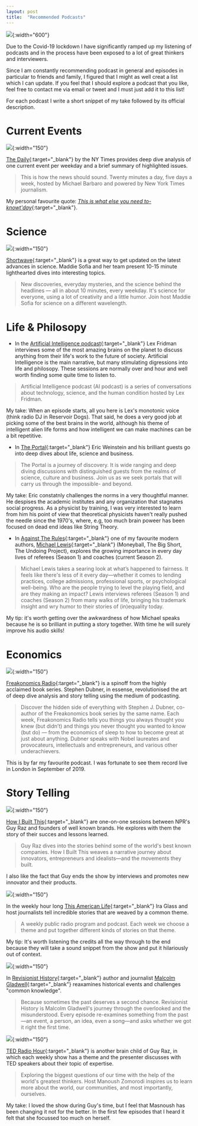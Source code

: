 ```yaml
---
layout: post
title:  "Recommended Podcasts"
---
```


![](https://upload.wikimedia.org/wikipedia/commons/5/5f/Girl_listening_to_radio.gif){:width="600"}


Due to the Covid-19 lockdown I have significantly ramped up my listening of podcasts 
and in the process have been exposed to a lot of great thinkers and interviewers.  

Since I am constantly recommending podcast in general and episodes in particular to friends and family, I figured that I might as well creat a list which I can update.  If you feel that I should explore a podcast that you like, feel free to contact me via email or tweet and I must just add it to this list!  

For each podcast I write a short snippet of my take followed by its official description.  

# Current Events  


![](https://upload.wikimedia.org/wikipedia/en/b/b7/The_Daily_logo.jpg){:width="150"}

[The Daily](https://www.nytimes.com/column/the-daily){:target="_blank"} by the NY Times provides deep dive analysis of one current event per weekday and a brief summary of highlighted issues.   
> This is how the news should sound. Twenty minutes a day, five days a week, hosted by Michael Barbaro and powered by New York Times journalism.    

My personal favourite quote: [*This is what else you need to-knowt'day*](https://www.nytimes.com/2020/01/24/podcasts/daily-newsletter-host-whisperer.html){:target="_blank"}.  


# Science  


![](https://upload.wikimedia.org/wikipedia/commons/d/d7/National_Public_Radio_logo.svg){:width="150"}

[Shortwave](https://www.npr.org/podcasts/510351/short-wave){:target="_blank"} is a great way to get updated on the latest advances in science. Maddie Sofia and her team present 10-15 minute lighthearted dives into interesting topics. 
> New discoveries, everyday mysteries, and the science behind the headlines — all in about 10 minutes, every weekday. It's science for everyone, using a lot of creativity and a little humor. Join host Maddie Sofia for science on a different wavelength.  


# Life & Philosopy 
* In the [Artificial Intelligence podcast](https://lexfridman.com/ai/){:target="_blank"} Lex Fridman interviews some of the most amazing brains on the planet to discuss anything from their life's work to the future of society. Artificial Intelligence is the main narrative, but many stimulating digressions into life and philosopy. These sessions are normally over and hour and well worth finding some quite time to listen to.  
> Artificial Intelligence podcast (AI podcast) is a series of conversations about technology, science, and the human condition hosted by Lex Fridman.

My take: When an episode starts, all you here is Lex's monotonic voice (think radio DJ in Reservoir Dogs). That said, he does a very good job at picking some of the best brains in the world, although his theme of intelligent alien life forms and how intelligent we can make machines can be a bit repetitive. 


* In [The Portal](https://theportal.wiki/wiki/Main_Page){:target="_blank"} Eric Weinstein and his brilliant guests go into deep dives about life, science and business.   
> The Portal is a journey of discovery. It is wide ranging and deep diving discussions with distinguished guests from the realms of science, culture and business. Join us as we seek portals that will carry us through the impossible- and beyond.  

My take: Eric constatnly challenges the norms in a very thoughtful manner. He despises the academic institutes and any organization that stagnates social progress. As a physicist by training, I was very interested to learn from him his point of view that theoretical physicists haven't really pushed the needle since the 1970's, where, e.g, too much brain poweer has been focused on dead end ideas like String Theory.  


* In [Against The Rules](https://atrpodcast.com/){:target="_blank"} one of my favourite modern authors, [Michael Lewis](https://en.wikipedia.org/wiki/Michael_Lewis){:target="_blank"} (Moneyball, The Big Short, The Undoing Project), explores the growing importance in every day lives of referees (Season 1) and coaches (current Season 2). 

> Michael Lewis takes a searing look at what’s happened to fairness. It feels like there's less of it every day—whether it comes to lending practices, college admissions, professional sports, or psychological well-being. Who are the people trying to level the playing field, and are they making an impact? Lewis interviews referees (Season 1) and coaches (Season 2) from many walks of life, bringing his trademark insight and wry humor to their stories of (in)equality today. 

My tip: it's worth getting over the awkwardness of how Michael speaks because he is so brilliant in putting a story together. With time he will surely improve his audio skills!



# Economics 


![](https://upload.wikimedia.org/wikipedia/en/c/c9/Freakonomics_Radio.jpg){:width="150"}

[Freakonomics Radio](https://freakonomics.com/archive/){:target="_blank"} is a spinoff from the highly acclaimed book series. Stephen Dubner, in essense, revolutionised the art of deep dive analysis and story telling using the medium of podcasting.   
> Discover the hidden side of everything with Stephen J. Dubner, co-author of the Freakonomics book series by the same name. Each week, Freakonomics Radio tells you things you always thought you knew (but didn’t) and things you never thought you wanted to know (but do) — from the economics of sleep to how to become great at just about anything. Dubner speaks with Nobel laureates and provocateurs, intellectuals and entrepreneurs, and various other underachievers.  

This is by far my favourite podcast. I was fortunate to see them record live in London in September of 2019.  

# Story Telling    


![](https://upload.wikimedia.org/wikipedia/en/b/b0/NPR_How_I_Built_This_cover_art.jpg){:width="150"} 

[How I Built This](https://www.npr.org/podcasts/510313/how-i-built-this){:target="_blank"} are one-on-one sessions between NPR's Guy Raz and founders of well known brands. He explores with them the story of their succes and lessons learned.    
> Guy Raz dives into the stories behind some of the world's best known companies. How I Built This weaves a narrative journey about innovators, entrepreneurs and idealists—and the movements they built.   

I also like the fact that Guy ends the show by interviews and promotes new innovator and their products.  


![](https://upload.wikimedia.org/wikipedia/commons/8/8a/Thisamericanlife-wbez.png){:width="150"} 


In the weekly hour long [This American Life](https://www.thisamericanlife.org/){:target="_blank"} Ira Glass and host journalists tell incredible stories that are weaved by a common theme.     
> A weekly public radio program and podcast. Each week we choose a theme and put together different kinds of stories on that theme.  

My tip: It's worth listening the credits all the way through to the end because they will take a sound snippet from the show and put it hilariously out of context. 


![](https://upload.wikimedia.org/wikipedia/en/a/ac/Revisionist_History_logo.jpg){:width="150"} 

In [Revisionist History](http://revisionisthistory.com/){:target="_blank"} author and journalist [Malcolm Gladwell](https://en.wikipedia.org/wiki/Malcolm_Gladwell){:target="_blank"} reaxamines historical events and challenges "common knowledge".

> Because sometimes the past deserves a second chance. Revisionist History is Malcolm Gladwell's journey through the overlooked and the misunderstood. Every episode re-examines something from the past—an event, a person, an idea, even a song—and asks whether we got it right the first time.


![](https://upload.wikimedia.org/wikipedia/commons/d/d7/National_Public_Radio_logo.svg){:width="150"} 
  
[TED Radio Hour](https://www.npr.org/podcasts/510298/ted-radio-hour){:target="_blank"} is another brain child of Guy Raz, in which each weekly show has a theme and the presenter discusses with TED speakers about their topic of expertise. 

> Exploring the biggest questions of our time with the help of the world's greatest thinkers. Host Manoush Zomorodi inspires us to learn more about the world, our communities, and most importantly, ourselves.  

My take: I loved the show during Guy's time, but I feel that Masnoush has been changing it not for the better. In the first few episodes that I heard it felt that she focussed too much on herself.  











